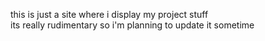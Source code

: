 this is just a site where i display my project stuff<br>its really rudimentary so i'm planning to update it sometime
